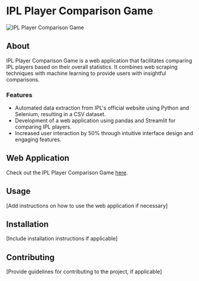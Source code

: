 # IPL Player Comparison Game

![IPL Player Comparison Game](https://link_to_your_screenshot)

## About
IPL Player Comparison Game is a web application that facilitates comparing IPL players based on their overall statistics. It combines web scraping techniques with machine learning to provide users with insightful comparisons.

### Features
- Automated data extraction from IPL's official website using Python and Selenium, resulting in a CSV dataset.
- Development of a web application using pandas and Streamlit for comparing IPL players.
- Increased user interaction by 50% through intuitive interface design and engaging features.

## Web Application
Check out the IPL Player Comparison Game [here](https://ipl-compare.streamlit.app/).

## Usage
[Add instructions on how to use the web application if necessary]

## Installation
[Include installation instructions if applicable]

## Contributing
[Provide guidelines for contributing to the project, if applicable]


